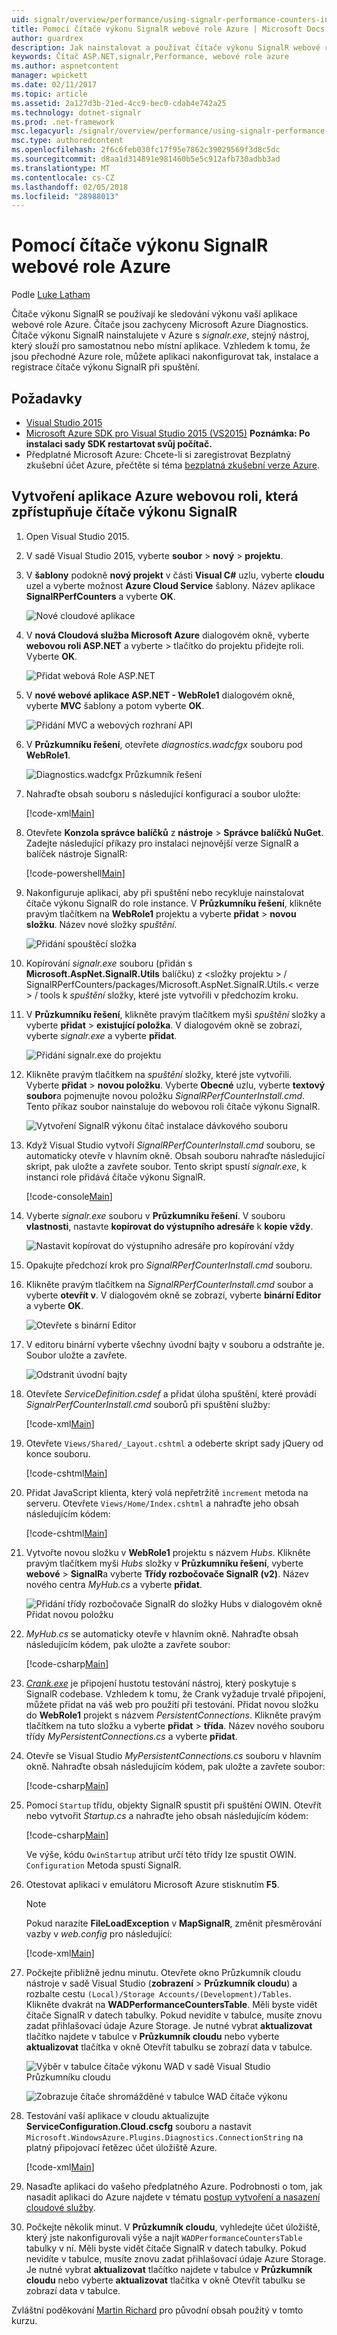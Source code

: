 ```yaml
---
uid: signalr/overview/performance/using-signalr-performance-counters-in-an-azure-web-role
title: Pomocí čítače výkonu SignalR webové role Azure | Microsoft Docs
author: guardrex
description: Jak nainstalovat a používat čítače výkonu SignalR webové role Azure.
keywords: Čítač ASP.NET,signalr,Performance, webové role azure
ms.author: aspnetcontent
manager: wpickett
ms.date: 02/11/2017
ms.topic: article
ms.assetid: 2a127d3b-21ed-4cc9-bec0-cdab4e742a25
ms.technology: dotnet-signalr
ms.prod: .net-framework
msc.legacyurl: /signalr/overview/performance/using-signalr-performance-counters-in-an-azure-web-role
msc.type: authoredcontent
ms.openlocfilehash: 2f6c6feb030fc17f95e7862c39029569f3d8c5dc
ms.sourcegitcommit: d8aa1d314891e981460b5e5c912afb730adbb3ad
ms.translationtype: MT
ms.contentlocale: cs-CZ
ms.lasthandoff: 02/05/2018
ms.locfileid: "28988013"
---
```

# <a name="using-signalr-performance-counters-in-an-azure-web-role"></a>Pomocí čítače výkonu SignalR webové role Azure

Podle [Luke Latham](https://github.com/guardrex)

Čítače výkonu SignalR se používají ke sledování výkonu vaší aplikace webové role Azure. Čítače jsou zachyceny Microsoft Azure Diagnostics. Čítače výkonu SignalR nainstalujete v Azure s *signalr.exe*, stejný nástroj, který slouží pro samostatnou nebo místní aplikace. Vzhledem k tomu, že jsou přechodné Azure role, můžete aplikaci nakonfigurovat tak, instalace a registrace čítače výkonu SignalR při spuštění.

## <a name="prerequisites"></a>Požadavky

* [Visual Studio 2015](https://www.visualstudio.com/vs/visual-studio-express/)
* [Microsoft Azure SDK pro Visual Studio 2015 (VS2015)](https://azure.microsoft.com/downloads/) **Poznámka: Po instalaci sady SDK restartovat svůj počítač.**
* Předplatné Microsoft Azure: Chcete-li si zaregistrovat Bezplatný zkušební účet Azure, přečtěte si téma [bezplatná zkušební verze Azure](https://azure.microsoft.com/free/).

## <a name="creating-an-azure-web-role-application-that-exposes-signalr-performance-counters"></a>Vytvoření aplikace Azure webovou roli, která zpřístupňuje čítače výkonu SignalR

1. Open Visual Studio 2015.

2. V sadě Visual Studio 2015, vyberte **soubor** > **nový** > **projektu**.

3. V **šablony** podokně **nový projekt** v části **Visual C#** uzlu, vyberte **cloudu** uzel a vyberte možnost **Azure Cloud Service** šablony. Název aplikace **SignalRPerfCounters** a vyberte **OK**.

   ![Nové cloudové aplikace](using-signalr-performance-counters-in-an-azure-web-role/_static/image1.png)
    
4. V **nová Cloudová služba Microsoft Azure** dialogovém okně, vyberte **webovou roli ASP.NET** a vyberte > tlačítko do projektu přidejte roli. Vyberte **OK**.

   ![Přidat webová Role ASP.NET](using-signalr-performance-counters-in-an-azure-web-role/_static/image2.png)
    
5. V **nové webové aplikace ASP.NET - WebRole1** dialogovém okně, vyberte **MVC** šablony a potom vyberte **OK**.

   ![Přidání MVC a webových rozhraní API](using-signalr-performance-counters-in-an-azure-web-role/_static/image3.png)
    
6. V **Průzkumníku řešení**, otevřete *diagnostics.wadcfgx* souboru pod **WebRole1**.

   ![Diagnostics.wadcfgx Průzkumník řešení](using-signalr-performance-counters-in-an-azure-web-role/_static/image4.png)
    
7. Nahraďte obsah souboru s následující konfigurací a soubor uložte:

   [!code-xml[Main](using-signalr-performance-counters-in-an-azure-web-role/samples/sample1.xml)]
    
8. Otevřete **Konzola správce balíčků** z **nástroje** > **Správce balíčků NuGet**. Zadejte následující příkazy pro instalaci nejnovější verze SignalR a balíček nástroje SignalR:

   [!code-powershell[Main](using-signalr-performance-counters-in-an-azure-web-role/samples/sample2.ps1)]
    
9. Nakonfiguruje aplikaci, aby při spuštění nebo recykluje nainstalovat čítače výkonu SignalR do role instance. V **Průzkumníku řešení**, klikněte pravým tlačítkem na **WebRole1** projektu a vyberte **přidat** > **novou složku**. Název nové složky *spuštění*.

   ![Přidání spouštěcí složka](using-signalr-performance-counters-in-an-azure-web-role/_static/image5.png)
    
10. Kopírování *signalr.exe* souboru (přidán s **Microsoft.AspNet.SignalR.Utils** balíčku) z \<složky projektu > / SignalRPerfCounters/packages/Microsoft.AspNet.SignalR.Utils.\< verze > / tools k *spuštění* složky, které jste vytvořili v předchozím kroku.

11. V **Průzkumníku řešení**, klikněte pravým tlačítkem myši *spuštění* složky a vyberte **přidat** > **existující položka**. V dialogovém okně se zobrazí, vyberte *signalr.exe* a vyberte **přidat**.

    ![Přidání signalr.exe do projektu](using-signalr-performance-counters-in-an-azure-web-role/_static/image6.png)
    
12. Klikněte pravým tlačítkem na *spuštění* složky, které jste vytvořili. Vyberte **přidat** > **novou položku**. Vyberte **Obecné** uzlu, vyberte **textový soubor**a pojmenujte novou položku *SignalRPerfCounterInstall.cmd*. Tento příkaz soubor nainstaluje do webovou roli čítače výkonu SignalR.

    ![Vytvoření SignalR výkonu čítač instalace dávkového souboru](using-signalr-performance-counters-in-an-azure-web-role/_static/image7.png)
     
13. Když Visual Studio vytvoří *SignalRPerfCounterInstall.cmd* souboru, se automaticky otevře v hlavním okně. Obsah souboru nahraďte následující skript, pak uložte a zavřete soubor. Tento skript spustí *signalr.exe*, k instanci role přidává čítače výkonu SignalR.

    [!code-console[Main](using-signalr-performance-counters-in-an-azure-web-role/samples/sample3.cmd)]
    
14. Vyberte *signalr.exe* souboru v **Průzkumníku řešení**. V souboru **vlastnosti**, nastavte **kopírovat do výstupního adresáře** k **kopie vždy**.

    ![Nastavit kopírovat do výstupního adresáře pro kopírování vždy](using-signalr-performance-counters-in-an-azure-web-role/_static/image8.png)
    
15. Opakujte předchozí krok pro *SignalRPerfCounterInstall.cmd* souboru.

    
16. Klikněte pravým tlačítkem na *SignalRPerfCounterInstall.cmd* soubor a vyberte **otevřít v**. V dialogovém okně se zobrazí, vyberte **binární Editor** a vyberte **OK**.

    ![Otevřete s binární Editor](using-signalr-performance-counters-in-an-azure-web-role/_static/image9.png)
    
17. V editoru binární vyberte všechny úvodní bajty v souboru a odstraňte je. Soubor uložte a zavřete.

    ![Odstranit úvodní bajty](using-signalr-performance-counters-in-an-azure-web-role/_static/image10.png)
    
18. Otevřete *ServiceDefinition.csdef* a přidat úloha spuštění, které provádí *SignalrPerfCounterInstall.cmd* souborů při spuštění služby:

    [!code-xml[Main](using-signalr-performance-counters-in-an-azure-web-role/samples/sample4.xml?highlight=4-7)]
    
19. Otevřete `Views/Shared/_Layout.cshtml` a odeberte skript sady jQuery od konce souboru.

    [!code-cshtml[Main](using-signalr-performance-counters-in-an-azure-web-role/samples/sample5.cshtml)]
    
20. Přidat JavaScript klienta, který volá nepřetržitě `increment` metoda na serveru. Otevřete `Views/Home/Index.cshtml` a nahraďte jeho obsah následujícím kódem:

    [!code-cshtml[Main](using-signalr-performance-counters-in-an-azure-web-role/samples/sample6.cshtml)]
    
21. Vytvořte novou složku v **WebRole1** projektu s názvem *Hubs*. Klikněte pravým tlačítkem myši *Hubs* složky v **Průzkumníku řešení**, vyberte **webové** > **SignalR**a vyberte  **Třídy rozbočovače SignalR (v2)**. Název nového centra *MyHub.cs* a vyberte **přidat**.

    ![Přidání třídy rozbočovače SignalR do složky Hubs v dialogovém okně Přidat novou položku](using-signalr-performance-counters-in-an-azure-web-role/_static/image13.png)

22. *MyHub.cs* se automaticky otevře v hlavním okně. Nahraďte obsah následujícím kódem, pak uložte a zavřete soubor:

    [!code-csharp[Main](using-signalr-performance-counters-in-an-azure-web-role/samples/sample7.cs)]
    
23. *[Crank.exe](signalr-connection-density-testing-with-crank.md)*  je připojení hustotu testování nástroj, který poskytuje s SignalR codebase. Vzhledem k tomu, že Crank vyžaduje trvalé připojení, můžete přidat na váš web pro použití při testování. Přidat novou složku do **WebRole1** projekt s názvem *PersistentConnections*. Klikněte pravým tlačítkem na tuto složku a vyberte **přidat** > **třída**. Název nového souboru třídy *MyPersistentConnections.cs* a vyberte **přidat**.

24. Otevře se Visual Studio *MyPersistentConnections.cs* souboru v hlavním okně. Nahraďte obsah následujícím kódem, pak uložte a zavřete soubor:

    [!code-csharp[Main](using-signalr-performance-counters-in-an-azure-web-role/samples/sample8.cs)]
    
25. Pomocí `Startup` třídu, objekty SignalR spustit při spuštění OWIN. Otevřít nebo vytvořit *Startup.cs* a nahraďte jeho obsah následujícím kódem:

    [!code-csharp[Main](using-signalr-performance-counters-in-an-azure-web-role/samples/sample9.cs)]
    
    Ve výše, kódu `OwinStartup` atribut určí této třídy lze spustit OWIN. `Configuration` Metoda spustí SignalR.
    
26. Otestovat aplikaci v emulátoru Microsoft Azure stisknutím **F5**.

    > [!NOTE]
    > Pokud narazíte **FileLoadException** v **MapSignalR**, změnit přesměrování vazby v *web.config* pro následující:

    [!code-xml[Main](using-signalr-performance-counters-in-an-azure-web-role/samples/sample12.xml?highlight=3,7)]
    
27. Počkejte přibližně jednu minutu. Otevřete okno Průzkumník cloudu nástroje v sadě Visual Studio (**zobrazení** > **Průzkumník cloudu**) a rozbalte cestu `(Local)/Storage Accounts/(Development)/Tables`. Klikněte dvakrát na **WADPerformanceCountersTable**. Měli byste vidět čítače SignalR v datech tabulky. Pokud nevidíte v tabulce, musíte znovu zadat přihlašovací údaje Azure Storage. Je nutné vybrat **aktualizovat** tlačítko najdete v tabulce v **Průzkumník cloudu** nebo vyberte **aktualizovat** tlačítka v okně Otevřít tabulku se zobrazí data v tabulce.

    ![Výběr v tabulce čítače výkonu WAD v sadě Visual Studio Průzkumníku cloudu](using-signalr-performance-counters-in-an-azure-web-role/_static/image11.png)

    ![Zobrazuje čítače shromážděné v tabulce WAD čítače výkonu](using-signalr-performance-counters-in-an-azure-web-role/_static/image12.png)
    
28. Testování vaší aplikace v cloudu aktualizujte **ServiceConfiguration.Cloud.cscfg** souboru a nastavit `Microsoft.WindowsAzure.Plugins.Diagnostics.ConnectionString` na platný připojovací řetězec účet úložiště Azure.

    [!code-xml[Main](using-signalr-performance-counters-in-an-azure-web-role/samples/sample10.xml)]

29. Nasaďte aplikaci do vašeho předplatného Azure. Podrobnosti o tom, jak nasadit aplikaci do Azure najdete v tématu [postup vytvoření a nasazení cloudové služby](https://docs.microsoft.com/azure/cloud-services/cloud-services-how-to-create-deploy).

30. Počkejte několik minut. V **Průzkumník cloudu**, vyhledejte účet úložiště, který jste nakonfigurovali výše a najít `WADPerformanceCountersTable` tabulky v ní. Měli byste vidět čítače SignalR v datech tabulky. Pokud nevidíte v tabulce, musíte znovu zadat přihlašovací údaje Azure Storage. Je nutné vybrat **aktualizovat** tlačítko najdete v tabulce v **Průzkumník cloudu** nebo vyberte **aktualizovat** tlačítka v okně Otevřít tabulku se zobrazí data v tabulce.

Zvláštní poděkování [Martin Richard](https://social.msdn.microsoft.com/profile/Martin+Richard) pro původní obsah použitý v tomto kurzu.
